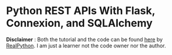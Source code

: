 # Python REST APIs With Flask, Connexion, and SQLAlchemy

**Disclaimer** : Both the tutorial and the code can be found [here](https://realpython.com/flask-connexion-rest-api) by [RealPython](https://github.com/realpython). I am just a learner not the code owner nor the author.
